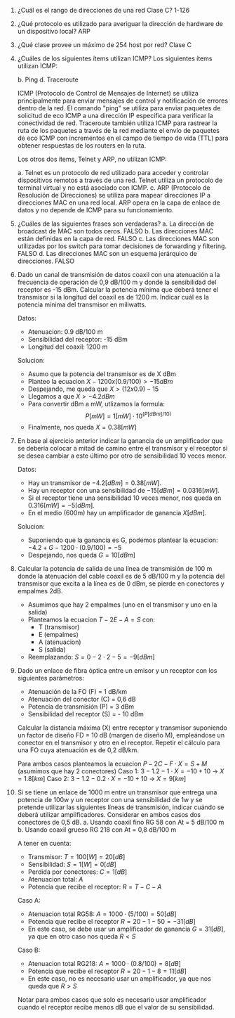 1) ¿Cuál es el rango de direcciones de una red Clase C?
   1-126
   
2) ¿Qué protocolo es utilizado para averiguar la dirección de hardware de un dispositivo local?
   ARP
   
3) ¿Qué clase provee un máximo de 254 host por red?
   Clase C

4) ¿Cuáles de los siguientes ítems utilizan ICMP?
   Los siguientes ítems utilizan ICMP:

	b. Ping d. Traceroute
	
	ICMP (Protocolo de Control de Mensajes de Internet) se utiliza principalmente para enviar mensajes de control y notificación de errores dentro de la red. El comando "ping" se utiliza para enviar paquetes de solicitud de eco ICMP a una dirección IP específica para verificar la conectividad de red. Traceroute también utiliza ICMP para rastrear la ruta de los paquetes a través de la red mediante el envío de paquetes de eco ICMP con incrementos en el campo de tiempo de vida (TTL) para obtener respuestas de los routers en la ruta.
	
	Los otros dos ítems, Telnet y ARP, no utilizan ICMP:
	
	a. Telnet es un protocolo de red utilizado para acceder y controlar dispositivos remotos a través de una red. Telnet utiliza un protocolo de terminal virtual y no está asociado con ICMP. c. ARP (Protocolo de Resolución de Direcciones) se utiliza para mapear direcciones IP a direcciones MAC en una red local. ARP opera en la capa de enlace de datos y no depende de ICMP para su funcionamiento.

5) ¿Cuáles de las siguientes frases son verdaderas?
   a. La dirección de broadcast de MAC son todos ceros. FALSO
   b. Las direcciones MAC están definidas en la capa de red. FALSO
   c. Las direcciones MAC son utilizadas por los switch para tomar decisiones de forwarding y filtering. FALSO
   d. Las direcciones MAC son un esquema jerárquico de direcciones. FALSO


12) Dado un canal de transmisión de datos coaxil con una atenuación a la frecuencia de operación de 0,9 dB/100 m y donde la sensibilidad del receptor es -15 dBm. Calcular la potencia mínima que deberá tener el transmisor si la longitud del coaxil es de 1200 m. Indicar cuál es la potencia mínima del transmisor en miliwatts.

	Datos:
	- Atenuacion: 0.9 dB/100 m
	- Sensibilidad del receptor: -15 dBm
	- Longitud del coaxil: 1200 m
	
	Solucion:
	- Asumo que la potencia del transmisor es de X dBm
	- Planteo la ecuacion $X - 1200 x (0.9 / 100) > -15 dBm$
	- Despejando, me queda que $X > (12 x 0.9) - 15$
	- Llegamos a que $X > -4.2 dBm$
	- Para convertir dBm a mW, utlizamos la formula:
	$$
	P[mW] = 1 [mW] \cdot 10^{(P[dBm]/10)}
	$$
	- Finalmente, nos queda $X = 0.38 [mW]$

13) En base al ejercicio anterior indicar la ganancia de un amplificador que se debería colocar a mitad de camino entre el transmisor y el receptor si se desea cambiar a este último por otro de sensibilidad 10 veces menor.

	Datos:
	- Hay un transmisor de $-4.2 [dBm] = 0.38 [mW]$.
	- Hay un receptor con una sensibilidad de $-15[dBm] = 0.0316[mW]$.
	- Si el receptor tiene una sensibilidad 10 veces menor, nos queda en $0.316[mW] = -5[dBm]$.
	- En el medio (600m) hay un amplificador de ganancia $X [dBm]$.
	
	Solucion:
	- Suponiendo que la ganancia es G, podemos plantear la ecuacion:
	  $-4.2 + G - 1200 \cdot (0.9 / 100) = -5$
	- Despejando, nos queda $G = 10[dBm]$

14) Calcular la potencia de salida de una línea de transmisión de 100 m donde la atenuación del cable coaxil es de 5 dB/100 m y la potencia del transmisor que excita a la línea es de 0 dBm, se pierde en conectores y empalmes 2dB.

	- Asumimos que hay 2 empalmes (uno en el transmisor y uno en la salida)
	- Planteamos la ecuacion $T - 2E - A = S$ con:
		- T (transmisor)
		- E (empalmes)
		- A (atenuacion)
		- S (salida)
	- Reemplazando: $S = 0 - 2 \cdot 2 - 5 = -9 [dBm]$


15) Dado un enlace de fibra óptica entre un emisor y un receptor con los siguientes parámetros:
	- Atenuación de la FO (F) = 1 dB/km
	- Atenuación del conector (C) = 0,6 dB
	- Potencia de transmisión (P) = 3 dBm
	- Sensibilidad del receptor (S) = - 10 dBm

	Calcular la distancia máxima (X) entre receptor y transmisor suponiendo un factor de diseño FD = 10 dB (margen de diseño M), empleándose un conector en el transmisor y otro en el receptor. Repetir el cálculo para una FO cuya atenuación es de 0,2 dB/km.

	Para ambos casos planteamos la ecuacion $P - 2C - F \cdot X = S + M$ (asumimos que hay 2 conectores)
	Caso 1:
	$3 - 1.2 - 1 \cdot X = -10 + 10$  -> $X = 1.8 [km]$
	Caso 2:
	$3 - 1.2 - 0.2 \cdot X = -10 + 10$ -> $X = 9[km]$


16) Si se tiene un enlace de 1000 m entre un transmisor que entrega una potencia de 100w y un receptor con una sensibilidad de 1w y se pretende utilizar las siguientes líneas de transmisión, indicar cuándo se deberá utilizar amplificadores.
    Considerar en ambos casos dos conectores de 0,5 dB.
    a. Usando coaxil fino RG 58 con At = 5 dB/100 m
    b. Usando coaxil grueso RG 218 con At = 0,8 dB/100 m

	A tener en cuenta:
	- Transmisor: $T = 100[W] = 20[dB]$
	- Sensibilidad: $S = 1[W] = 0[dB]$
	- Perdida por conectores: $C = 1[dB]$
	- Atenuacion total: $A$
	- Potencia que recibe el receptor: $R = T - C - A$
	
	Caso A:
	- Atenuacion total RG58: $A = 1000 \cdot (5 / 100) = 50[dB]$
	- Potencia que recibe el receptor $R = 20 - 1 - 50 = -31[dB]$
	- En este caso, se debe usar un amplificador de ganancia $G = 31[dB]$, ya que en otro caso nos queda $R < S$
	
	Caso B:
	- Atenuacion total RG218: $A = 1000 \cdot (0.8 / 100) = 8[dB]$
	- Potencia que recibe el receptor $R = 20 - 1 - 8 = 11[dB]$
	- En este caso, no es necesario usar un amplificador, ya que nos queda que $R > S$
	
	Notar para ambos casos que solo es necesario usar amplificador cuando el receptor recibe menos dB que el valor de su sensibilidad.